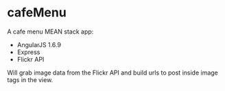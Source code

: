# cafeMenu

A cafe menu MEAN stack app:
- AngularJS 1.6.9
- Express
- Flickr API

Will grab image data from the Flickr API and build urls to post inside image tags in the view.
